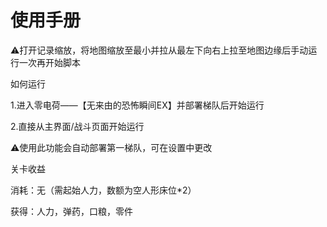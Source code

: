 <!-- markdownlint-disable MD033 MD041 -->

# 使用手册

⚠️打开记录缩放，将地图缩放至最小并拉从最左下向右上拉至地图边缘后手动运行一次再开始脚本

如何运行

1.进入零电荷——【无来由的恐怖瞬间EX】并部署梯队后开始运行

2.直接从主界面/战斗页面开始运行

⚠️使用此功能会自动部署第一梯队，可在设置中更改

关卡收益

消耗：无（需起始人力，数额为空人形床位*2）

获得：人力，弹药，口粮，零件
